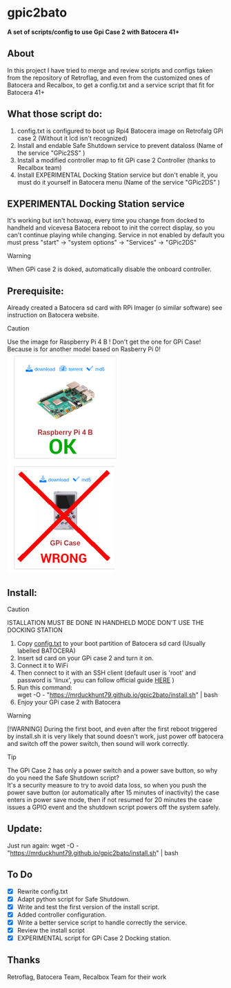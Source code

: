 # gpic2bato
**A set of scripts/config to use Gpi Case 2 with Batocera 41+**  

## About
In this project I have tried to merge and review scripts and configs taken from the repository of Retroflag, and even from the customized ones of Batocera and Recalbox, to get a config.txt and a service script that fit for Batocera 41+

## What those script do:

1) config.txt is configured to boot up Rpi4 Batocera image on Retrofalg GPi case 2 (Without it lcd isn't recognized)
2) Install and endable Safe Shutdown service to prevent dataloss (Name of the service "GPic2SS" )
3) Install a modified controller map to fit GPi case 2 Controller (thanks to Recalbox team)
4) Install EXPERIMENTAL Docking Station service but don't enable it, you must do it yourself in Batocera menu (Name of the service "GPic2DS" )
   
## EXPERIMENTAL Docking Station service
It's working but isn't hotswap, every time you change from docked to handheld and vicevesa Batocera reboot to init the correct display, so you can't continue playing while changing.
Service in not enabled by default you must press "start" -> "system options" -> "Services" -> "GPic2DS"
> [!WARNING]
> When GPi case 2 is doked, automatically disable the onboard controller.

## Prerequisite:
Already created a Batocera sd card with RPi Imager (o similar software) see instruction on Batocera website.
> [!CAUTION]
> Use the image for Raspberry Pi 4 B ! Don't get the one for GPi Case! Because is for another model based on Rasberry Pi 0!  
> ![OK](https://github.com/MrDuckHunt79/gpic2bato/blob/main/imgs/RPI4.png) ![WRONG](https://github.com/MrDuckHunt79/gpic2bato/blob/main/imgs/gpi1.png)


## Install:
> [!CAUTION]
> ISTALLATION MUST BE DONE IN HANDHELD MODE DON'T USE THE DOCKING STATION  

1)  Copy [config.txt](https://github.com/MrDuckHunt79/gpic2bato/blob/main/config.txt) to your boot partition of Batocera sd card (Usually labelled BATOCERA)
2) Insert sd card on your GPi case 2 and turn it on.
3) Connect it to WiFi
4) Then connect to it with an SSH client (default user is 'root' and password is 'linux', you can follow official guide [HERE](https://wiki.batocera.org/access_the_batocera_via_ssh) )
5) Run this command:  
    wget -O - "https://mrduckhunt79.github.io/gpic2bato/install.sh" | bash
6) Enjoy your GPi case 2 with Batocera

> [!WARNING]
> [!WARNING] During the first boot, and even after the first reboot triggered by install.sh it is very likely that sound doesn't work, just power off batocera and switch off the power switch, then sound will work correctly.

> [!TIP]
> The GPi Case 2 has only a power switch and a power save button, so why do you need the Safe Shutdown script?  
> It's a security measure to try to avoid data loss, so when you push the power save button (or automatically after 15 minutes of inactivity) the case enters in power save mode, then if not resumed for 20 minutes the case issues a GPIO event and the shutdown script powers off the system safely.

## Update:

 Just run again:  wget -O - "https://mrduckhunt79.github.io/gpic2bato/install.sh" | bash

## To Do
- [X] Rewrite config.txt
- [X] Adapt python script for Safe Shutdown.
- [X] Write and test the first version of the install script.
- [X] Added controller configuration.
- [X] Write a better service script to handle correctly the service.
- [X] Review the install script
- [X] EXPERIMENTAL script for GPi Case 2 Docking station.

## Thanks
Retroflag, Batocera Team, Recalbox Team for their work

